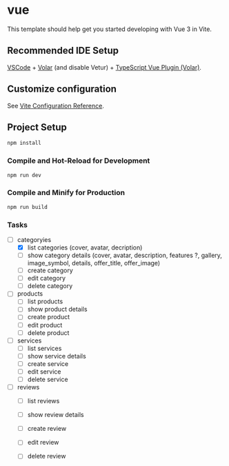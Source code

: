 # vue

This template should help get you started developing with Vue 3 in Vite.

## Recommended IDE Setup

[VSCode](https://code.visualstudio.com/) + [Volar](https://marketplace.visualstudio.com/items?itemName=Vue.volar) (and disable Vetur) + [TypeScript Vue Plugin (Volar)](https://marketplace.visualstudio.com/items?itemName=Vue.vscode-typescript-vue-plugin).

## Customize configuration

See [Vite Configuration Reference](https://vitejs.dev/config/).

## Project Setup

```sh
npm install
```

### Compile and Hot-Reload for Development

```sh
npm run dev
```

### Compile and Minify for Production

```sh
npm run build
```


### Tasks
- [ ] categoryies
  - [x] list categories (cover, avatar, decription)
  - [ ] show category details (cover, avatar, description, features ?, gallery, image_symbol, details, offer_title, offer_image)
  - [ ] create category
  - [ ] edit category
  - [ ] delete category

- [ ] products
  - [ ] list products
  - [ ] show product details
  - [ ] create product
  - [ ] edit product
  - [ ] delete product

- [ ] services
  - [ ] list services
  - [ ] show service details 
  - [ ] create service
  - [ ] edit service
  - [ ] delete service

- [ ] reviews
  - [ ] list reviews
  - [ ] show review details 
  - [ ] create review
  - [ ] edit review
  - [ ] delete review

